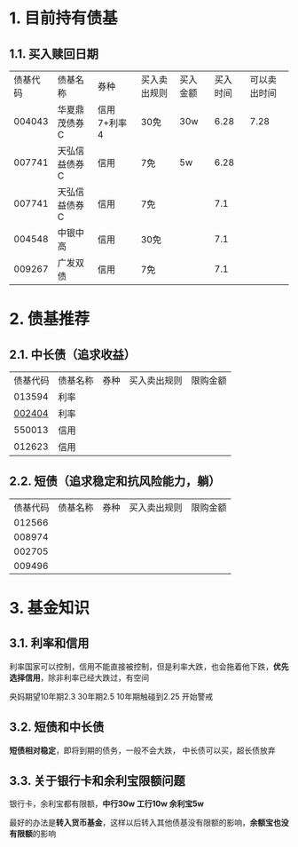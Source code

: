 # 1. 目前持有债基

## 1.1. 买入赎回日期

||||||||
|---|---|---|---|---|---|---|
|债基代码|债基名称|券种|买入卖出规则|买入金额|买入时间|可以卖出时间|
|004043|华夏鼎茂债券C|信用7+利率4|30免|30w|6.28|7.28|
|007741|天弘信益债券C|信用|7免|5w|6.28||
|007741|天弘信益债券C|信用|7免||7.1||
|004548|中银中高|信用|30免||7.1||
|009267|广发双债|信用|7免||7.1||

# 2. 债基推荐

## 2.1. 中长债（追求收益）

||||||
|---|---|---|---|---|
|债基代码|债基名称|券种|买入卖出规则|限购金额|
|013594|利率||||
|[002404](http://fund.eastmoney.com/002404.html)|利率||||
|550013|信用||||
|012623|信用||||

## 2.2. 短债（追求稳定和抗风险能力，躺）

||||||
|---|---|---|---|---|
|债基代码|债基名称|券种|买入卖出规则|限购金额|
|012566|||||
|008974|||||
|002705|||||
|009496|||||

# 3. 基金知识

## 3.1. 利率和信用

利率国家可以控制，信用不能直接被控制，但是利率大跌，也会拖着他下跌，**优先选择信用**，除非利率已经大跌过，有空间

央妈期望10年期2.3 30年期2.5 10年期触碰到2.25 开始警戒

## 3.2. 短债和中长债

**短债相对稳定**，即将到期的债务，一般不会大跌， 中长债可以买，超长债放弃

## 3.3. 关于银行卡和余利宝限额问题

银行卡，余利宝都有限额，**中行30w 工行10w 余利宝5w**

最好的办法是**转入货币基金**，这样以后转入其他债基没有限额的影响，**余额宝也没有限额**的影响